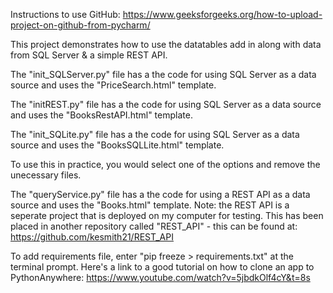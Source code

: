 Instructions to use GitHub:
https://www.geeksforgeeks.org/how-to-upload-project-on-github-from-pycharm/

This project demonstrates how to use the datatables add in along with data from SQL Server & a simple REST API.

The "init_SQLServer.py" file has a the code for using SQL Server as a data source and uses the "PriceSearch.html" template.

The "initREST.py" file has a the code for using SQL Server as a data source and uses the "BooksRestAPI.html" template.

The "init_SQLite.py" file has a the code for using SQL Server as a data source and uses the "BooksSQLLite.html" template.

To use this in practice, you would select one of the options and remove the unecessary files.


The "queryService.py" file has a the code for using a REST API as a data source and uses the "Books.html" template.
Note: the REST API is a seperate project that is deployed on my computer for testing.
This has been placed in another repository called "REST_API" - this can be found at:
https://github.com/kesmith21/REST_API

To add requirements file, enter "pip freeze > requirements.txt" at the terminal prompt.
Here's a link to a good tutorial on how to clone an app to PythonAnywhere:
https://www.youtube.com/watch?v=5jbdkOlf4cY&t=8s